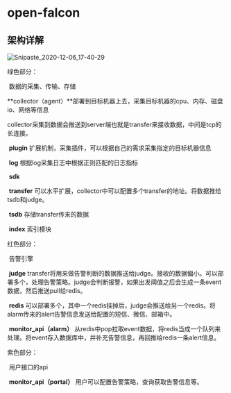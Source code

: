 # open-falcon

## 架构详解

![Snipaste_2020-12-06_17-40-29](/Users/yutang/Documents/运维开发/asset/Snipaste_2020-12-06_17-40-29.png)

绿色部分：

​	数据的采集、传输、存储

​	**collector（agent）**部署到目标机器上去，采集目标机器的cpu、内存、磁盘io、网络等信息

​		collector采集到数据会推送到server端也就是transfer来接收数据，中间是tcp的长连接。

​		**plugin** 扩展机制，采集插件，可以根据自己的需求采集指定的目标机器信息

​		**log** 根据log采集日志中根据正则匹配的日志指标

​		**sdk**

​	**transfer** 可以水平扩展，collector中可以配置多个transfer的地址。将数据推给tsdb和judge。

​	**tsdb** 存储transfer传来的数据

​	**index** 索引模块	

红色部分：

​	告警引擎

​	**judge** transfer将用来做告警判断的数据推送给judge。接收的数据偏小。可以部署多个，处理告警策略。judge会判断报警，如果出发阈值之后会生成一条event数据，然后推送pull给redis。

​	**redis** 可以部署多个，其中一个redis挂掉后，judge会推送给另一个redis。将alarm传来的alert告警信息发送给配置的短信、微信、邮箱中。

​	**monitor_api（alarm）** 从redis中pop拉取event数据，将redis当成一个队列来处理。将event存入数据库中，并补充告警信息，再回推给redis一条alert信息。

紫色部分：

​	用户接口的api

​	**monitor_api（portal）** 用户可以配置告警策略，查询获取告警信息等。